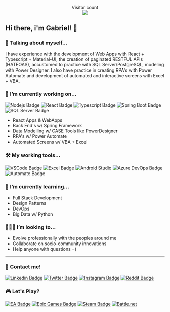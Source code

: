 <p align="center"> 
  Visitor count<br>
  <img src="https://profile-counter.glitch.me/gabrielmg7/count.svg" />
</p>

## Hi there, i'm Gabriel! 👋


### 💬 Talking about myself...

 I have experience with the development of Web Apps with React + Typescript + Material-UI, the creation of paginated RESTFUL APIs (HATEOAS), accustomed to practice with SQL Server/PostgreSQL, modeling with Power Designer. I also have practice in creating RPA's with Power Automate and development of automated and interactive screens with Excel + VBA.


### 💼 I’m currently working on...

![Nodejs Badge](https://img.shields.io/badge/Node.js-339933.svg?style=for-the-badge&logo=nodedotjs&logoColor=white)
![React Badge](https://img.shields.io/badge/React-61DAFB.svg?style=for-the-badge&logo=React&logoColor=black)
![Typescript Badge](https://img.shields.io/badge/TypeScript-3178C6.svg?style=for-the-badge&logo=TypeScript&logoColor=white)
![Spring Boot Badge](https://img.shields.io/badge/Spring%20Boot-6DB33F.svg?style=for-the-badge&logo=Spring-Boot&logoColor=black)
![SQL Server Badge](https://img.shields.io/badge/Microsoft%20SQL%20Server-CC2927.svg?style=for-the-badge&logo=Microsoft-SQL-Server&logoColor=black)

- React Apps & WebApps
- Back End's w/ Spring Framework
- Data Modelling w/ CASE Tools like PowerDesigner
- RPA's w/ Power Automate
- Automated Screens w/ VBA + Excel

### 🛠 My working tools...
![VSCode Badge](https://img.shields.io/badge/Visual%20Studio%20Code-007ACC.svg?style=for-the-badge&logo=Visual-Studio-Code&logoColor=white)
![Excel Badge](https://img.shields.io/badge/Microsoft%20Excel-217346.svg?style=for-the-badge&logo=Microsoft-Excel&logoColor=white)
![Android Studio](https://img.shields.io/badge/Android%20Studio-3DDC84.svg?style=for-the-badge&logo=Android-Studio&logoColor=white)
![Azure DevOps Badge](https://img.shields.io/badge/Azure%20DevOps-0078D7.svg?style=for-the-badge&logo=Azure-DevOps&logoColor=white)
![Automate Badge](https://img.shields.io/badge/Power%20Automate-0066FF.svg?style=for-the-badge&logo=Power-Automate&logoColor=white) 


### 🌱 I’m currently learning...

- Full Stack Development 
- Design Patterns
- DevOps
- Big Data w/ Python


### 👨🏻‍💻 I’m looking to...

- Evolve professionally with the peoples around me
- Collaborate on socio-community innovations
- Help anyone with questions =)

---

### 📱 Contact me!

[![Linkedin Badge](https://img.shields.io/badge/LinkedIn-0A66C2.svg?style=for-the-badge&logo=LinkedIn&logoColor=white)](https://www.linkedin.com/in/gabrielm-dev/)
[![Twitter Badge](https://img.shields.io/badge/Twitter-1DA1F2.svg?style=for-the-badge&logo=Twitter&logoColor=white)](https://twitter.com/gabrielm_dev)
[![Instagram Badge](https://img.shields.io/badge/Instagram-E4405F.svg?style=for-the-badge&logo=Instagram&logoColor=white)](https://instagram.com/gabrielm_dev/)
[![Reddit Badge](https://img.shields.io/badge/Reddit-FF4500.svg?style=for-the-badge&logo=Reddit&logoColor=white)](reddit.com/gabrielmg_dev)


### 🎮 Let's Play?
[![EA Badge](https://img.shields.io/badge/EA-000000.svg?style=for-the-badge&logo=EA&logoColor=white)]()
[![Epic Games Badge](https://img.shields.io/badge/Epic%20Games-313131.svg?style=for-the-badge&logo=Epic-Games&logoColor=white)]()
[![Steam Badge](https://img.shields.io/badge/Steam-000000.svg?style=for-the-badge&logo=Steam&logoColor=whitehttps://img.shields.io/badge/Steam-000000.svg?style=for-the-badge&logo=Steam&logoColor=white)]()
[![Battle.net](https://img.shields.io/badge/Battle.net-148EFF.svg?style=for-the-badge&logo=battledotnet&logoColor=white)]()
